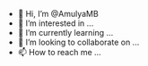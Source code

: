 - 👋 Hi, I’m @AmulyaMB
- 👀 I’m interested in ...
- 🌱 I’m currently learning ...
- 💞️ I’m looking to collaborate on ...
- 📫 How to reach me ...

<!---
AmulyaMB/AmulyaMB is a ✨ special ✨ repository because its `README.md` (this file) appears on your GitHub profile.
You can click the Preview link to take a look at your changes.
--->
